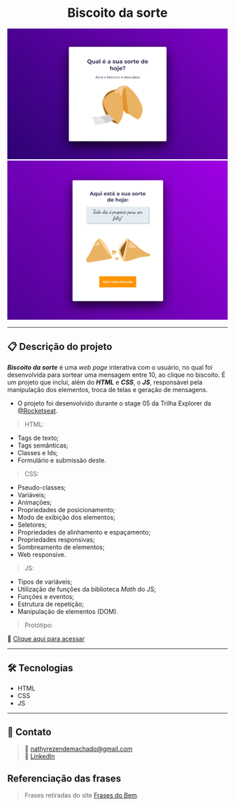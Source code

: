 <h1 align="center">Biscoito da sorte</h1>

![Imagem da página desenvolvida](./.github/preview-page1.png)
![Imagem da página desenvolvida](./.github/preview-page2.png)

<hr>

## 📋 Descrição do projeto

<strong><em>Biscoito da sorte</em></strong> é uma <em>web page</em> interativa com o usuário, no qual foi desenvolvida para sortear uma mensagem entre 10, ao clique no biscoito. É um projeto que incluí, além do <strong><em>HTML</em></strong> e <strong><em>CSS</em></strong>, o <strong><em>JS</em></strong>, responsável pela manipulação dos elementos, troca de telas e geração de mensagens.

- O projeto foi desenvolvido durante o stage 05 da Trilha Explorer da <a href="https://www.rocketseat.com.br/">@Rocketseat</a>.

> HTML:
- Tags de texto;
- Tags semânticas;
- Classes e Ids;
- Formulário e submissão deste.
 
> CSS:
- Pseudo-classes;
- Variáveis;
- Animações;
- Propriedades de posicionamento; 
- Modo de exibição dos elementos;
- Seletores;
- Propriedades de alinhamento e espaçamento;
- Propriedades responsivas;
- Sombreamento de elementos;
- Web responsive.

> JS:
- Tipos de variáveis;
- Utilização de funções da biblioteca <em>Math</em> do JS;
- Funções e eventos;
- Estrutura de repetição;
- Manipulação de elementos (DOM).

> Protótipo:

🔗 [Clique aqui para acessar](https://nathxrz.github.io/TrilhaExplorer-projeto-7/)
 
<hr>

## 🛠️ Tecnologias
- HTML
- CSS
- JS

<hr>

## 📩 Contato
> 📧 nathyrezendemachado@gmail.com <br>
> 💼 <a href="https://www.linkedin.com/in/nathalia-machado-021b1b230/"> LinkedIn</a> <br>

## Referenciação das frases
> Frases retiradas do site <a href="https://www.frasesdobem.com.br/frases-positivas">Frases do Bem</a>.

    